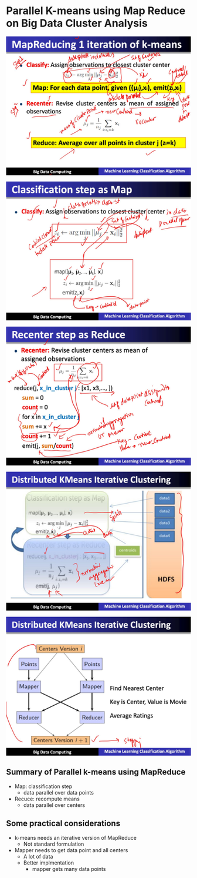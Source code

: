 # Parallel K-means using Map Reduce on Big Data Cluster Analysis

![image](../../media/Parallel-K-means-using-Map-Reduce-on-Big-Data-Cluster-Analysis-image1.jpg)

![image](../../media/Parallel-K-means-using-Map-Reduce-on-Big-Data-Cluster-Analysis-image2.jpg)

![image](../../media/Parallel-K-means-using-Map-Reduce-on-Big-Data-Cluster-Analysis-image3.jpg)

![image](../../media/Parallel-K-means-using-Map-Reduce-on-Big-Data-Cluster-Analysis-image4.jpg)

![image](../../media/Parallel-K-means-using-Map-Reduce-on-Big-Data-Cluster-Analysis-image5.jpg)

## Summary of Parallel k-means using MapReduce

- Map: classification step
    - data parallel over data points
- Recuce: recompute means
    - data parallel over centers

## Some practical considerations

- k-means needs an iterative version of MapReduce
    - Not standard formulation
- Mapper needs to get data point and all centers
    - A lot of data
    - Better implmentation
        - mapper gets many data points
